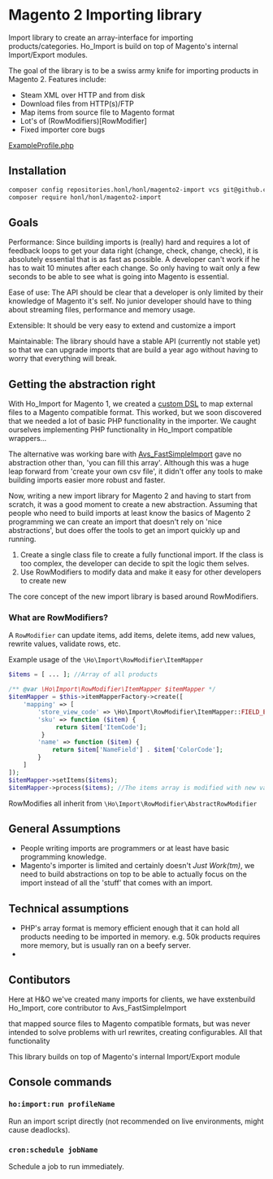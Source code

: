 # Magento 2 Importing library

Import library to create an array-interface for importing products/categories. Ho_Import is build on top
of Magento's internal Import/Export modules.

The goal of the library is to be a swiss army knife for importing products in Magento 2. Features include:

- Steam XML over HTTP and from disk
- Download files from HTTP(s)/FTP
- Map items from source file to Magento format
- Lot's of (RowModifiers)[RowModifier]
- Fixed importer core bugs

[ExampleProfile.php](src/docs/examples/basic/ExampleProfile.php)

## Installation

```BASH
composer config repositories.honl/honl/magento2-import vcs git@github.com:ho-nl/magento2-Ho_Import.git
composer require honl/honl/magento2-import
```

## Goals
Performance: Since building imports is (really) hard and requires a lot of feedback loops to get your data right (change, check, change, check), it is absolutely essential that is as fast as possible. A developer can't work if he has to wait 10 minutes after each change. So only having to wait only a few seconds to be able to see what is going into Magento is essential.

Ease of use: The API should be clear that a developer is only limited by their knowledge of Magento it's self. No junior developer should have to thing about streaming files, performance and memory usage.

Extensible: It should be very easy to extend and customize a import

Maintainable: The library should have a stable API (currently not stable yet) so that we can upgrade imports that are build a year ago without having to worry that everything will break.


## Getting the abstraction right
With Ho_Import for Magento 1, we created a [custom DSL](https://github.com/ho-nl/magento1-Ho_Import/blob/master/docs/imports/product_multiple_sources.xml#L39-L209) to map external files to a Magento compatible format. This worked, but we soon discovered that we needed a lot of basic PHP functionality in the importer. We caught ourselves implementing PHP functionality in Ho_Import compatible wrappers...

The alternative was working bare with [Avs_FastSimpleImport](https://github.com/avstudnitz/AvS_FastSimpleImport) gave no abstraction other than, 'you can fill this array'. Although this was a huge leap forward from 'create your own csv file', it didn't offer any tools to make building imports easier more robust and faster.

Now, writing a new import library for Magento 2 and having to start from scratch, it was a good moment to create a new abstraction. Assuming that people who need to build imports at least know the basics of Magento 2 programming we can create an import that doesn't rely on 'nice abstractions', but does offer the tools to get an import quickly up and running.

1. Create a single class file to create a fully functional import. If the class is too complex, the developer can decide to spit the logic them selves.
2. Use RowModifiers to modify data and make it easy for other developers to create new

The core concept of the new import library is based around RowModifiers.

### What are RowModifiers?
A `RowModifier` can update items, add items, delete items, add new values, rewrite values, validate rows, etc.

Example usage of the `\Ho\Import\RowModifier\ItemMapper`

```PHP
$items = [ ... ]; //Array of all products

/** @var \Ho\Import\RowModifier\ItemMapper $itemMapper */
$itemMapper = $this->itemMapperFactory->create([
    'mapping' => [
        'store_view_code' => \Ho\Import\RowModifier\ItemMapper::FIELD_EMPTY,
        'sku' => function ($item) {
             return $item['ItemCode'];
         }
        'name' => function ($item) {
            return $item['NameField'] . $item['ColorCode'];
        }
    ]
]);
$itemMapper->setItems($items);
$itemMapper->process($items); //The items array is modified with new values.
```


RowModifies all inherit from `\Ho\Import\RowModifier\AbstractRowModifier`



## General Assumptions

- People writing imports are programmers or at least have basic programming knowledge.
- Magento's importer is limited and certainly doesn't *Just Work(tm)*, we need to build abstractions on top to be able to actually focus on the import instead of all the 'stuff' that comes with an import.

## Technical assumptions
- PHP's array format is memory efficient enough that it can hold all products needing to be imported in memory. e.g. 50k products requires more memory, but is usually ran on a beefy server.
-



## Contibutors

Here at H&O we've created many imports for clients, we have exstenbuild Ho_Import, core contributor to Avs_FastSimpleImport



that mapped source files to Magento compatible formats, but was never
intended to solve problems with url rewrites, creating configurables. All that functionality


This library builds on top of Magento's internal Import/Export module

## Console commands

### `ho:import:run profileName`

Run an import script directly (not recommended on live environments, might cause deadlocks).

### `cron:schedule jobName`

Schedule a job to run immediately.

